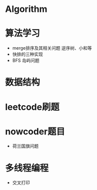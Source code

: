 # Algorithm

# 算法学习
* merge排序及其相关问题  逆序树、小和等
* 快排的三种实现
* BFS 岛屿问题
# 数据结构
# leetcode刷题
# nowcoder题目
* 荷兰国旗问题
# 多线程编程
* 交叉打印
